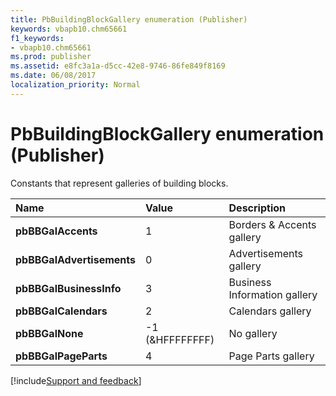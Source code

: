 ```yaml
---
title: PbBuildingBlockGallery enumeration (Publisher)
keywords: vbapb10.chm65661
f1_keywords:
- vbapb10.chm65661
ms.prod: publisher
ms.assetid: e8fc3a1a-d5cc-42e8-9746-86fe849f8169
ms.date: 06/08/2017
localization_priority: Normal
---
```



# PbBuildingBlockGallery enumeration (Publisher)

Constants that represent galleries of building blocks.



|Name|Value|Description|
|:-----|:-----|:-----|
| **pbBBGalAccents**|1|Borders & Accents gallery|
| **pbBBGalAdvertisements**|0|Advertisements gallery|
| **pbBBGalBusinessInfo**|3|Business Information gallery|
| **pbBBGalCalendars**|2|Calendars gallery|
| **pbBBGalNone**|-1 (&HFFFFFFFF)|No gallery|
| **pbBBGalPageParts**|4|Page Parts gallery|

[!include[Support and feedback](~/includes/feedback-boilerplate.md)]